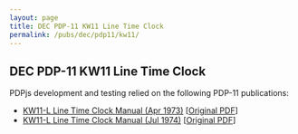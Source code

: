 ```yaml
---
layout: page
title: DEC PDP-11 KW11 Line Time Clock
permalink: /pubs/dec/pdp11/kw11/
---
```


DEC PDP-11 KW11 Line Time Clock
---

PDPjs development and testing relied on the following PDP-11 publications:

- [KW11-L Line Time Clock Manual (Apr 1973)](https://1drv.ms/b/s!ArcO_mFRe1Z9gp4vNKPjaYOst79MPQ) [[Original PDF](http://bitsavers.org/pdf/dec/unibus/DEC-11-HKWB-D_KW11L_Apr73.pdf)]
- [KW11-L Line Time Clock Manual (Jul 1974)](https://1drv.ms/b/s!ArcO_mFRe1Z9gp4xgYqGE7zUjzxDcA) [[Original PDF](http://bitsavers.org/pdf/dec/pdp11/1140/EK-KW11L_TM-002_KW11-L_Line_Time_Clock_Manual_Jul74.pdf)]
